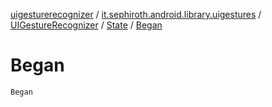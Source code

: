 [uigesturerecognizer](../../../index.md) / [it.sephiroth.android.library.uigestures](../../index.md) / [UIGestureRecognizer](../index.md) / [State](index.md) / [Began](./-began.md)

# Began

`Began`